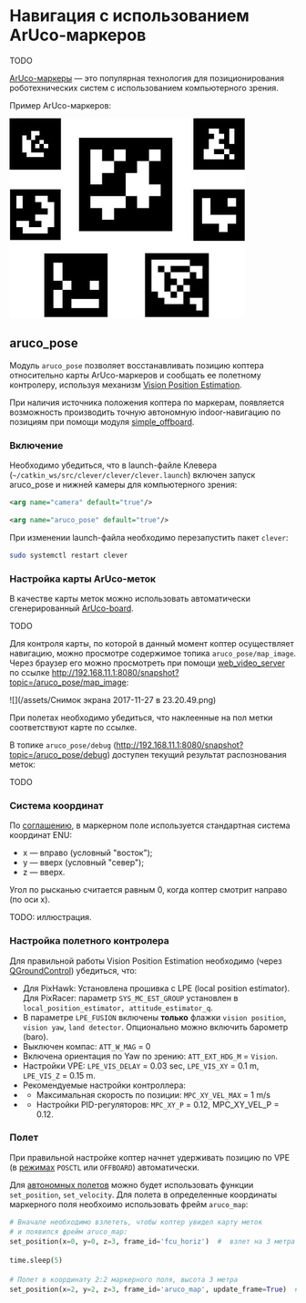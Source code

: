 Навигация с использованием ArUco-маркеров
===

TODO

[ArUco-маркеры](https://docs.opencv.org/3.2.0/d5/dae/tutorial_aruco_detection.html) — это популярная технология для позиционирования 
роботехнических систем с использованием компьютерного зрения.

Пример ArUco-маркеров:

![](/assets/markers.jpg)

aruco_pose
---

Модуль `aruco_pose` позволяет восстанавливать позицию коптера относительно карты ArUco-маркеров и сообщать ее полетному контролеру, используя механизм [Vision Position Estimation](https://dev.px4.io/en/ros/external_position_estimation.html).

При наличия источника положения коптера по маркерам, появляется возможность производить точную автономную indoor-навигацию по позициям при помощи модуля [simple_offboard](/docs/simple_offboard.md).

### Включение

Необходимо убедиться, что в launch-файле Клевера (`~/catkin_ws/src/clever/clever/clever.launch`) включен запуск aruco_pose и нижней камеры для компьютерного зрения:

```xml
<arg name="camera" default="true"/>
```

```xml
<arg name="aruco_pose" default="true"/>
```

При изменении launch-файла необходимо перезапустить пакет `clever`:

```bash
sudo systemctl restart clever
```

### Настройка карты ArUco-меток

В качестве карты меток можно использовать автоматически сгенерированный [ArUco-board](https://docs.opencv.org/trunk/db/da9/tutorial_aruco_board_detection.html).

TODO

Для контроля карты, по которой в данный момент коптер осуществляет навигацию, можно просмотре содержимое топика `aruco_pose/map_image`. Через браузер его можно просмотреть при помощи [web_video_server](/docs/web_video_server.md) по ссылке http://192.168.11.1:8080/snapshot?topic=/aruco_pose/map_image:

![](/assets/Снимок экрана 2017-11-27 в 23.20.49.png)

При полетах необходимо убедиться, что наклеенные на пол метки соответствуют карте по ссылке.

В топике `aruco_pose/debug` (http://192.168.11.1:8080/snapshot?topic=/aruco_pose/debug) доступен текущий результат распознования меток:

TODO

### Система координат

По [соглашению](http://www.ros.org/reps/rep-0103.html), в маркерном поле используется стандартная система координат ENU:

* x — вправо (условный "восток");
* y — вверх (условный "север");
* z — вверх.

Угол по рысканью считается равным 0, когда коптер смотрит направо (по оси x).

TODO: иллюстрация.

### Настройка полетного контролера

Для правильной работы Vision Position Estimation необходимо (через [QGroundControl](/docs/gcs_bridge.md)) убедиться, что:

* Для PixHawk: Установлена прошивка с LPE (local position estimator). Для PixRacer: параметр `SYS_MC_EST_GROUP` установлен в `local_position_estimator, attitude_estimator_q`.
* В параметре `LPE_FUSION` включены **только** флажки `vision position`, `vision yaw`, `land detector`. Опционально можно включить барометр (baro). 
* Выключен компас: `ATT_W_MAG` = 0
* Включена ориентация по Yaw по зрению: `ATT_EXT_HDG_M` = `Vision`.
* Настройки VPE: `LPE_VIS_DELAY` = 0.03 sec, `LPE_VIS_XY` = 0.1 m, `LPE_VIS_Z` = 0.15 m.
* Рекомендуемые настройки контроллера: 
* * Максимальная скорость по позиции: ``MPC_XY_VEL_MAX`` = 1 m/s
* * Настройки PID-регуляторов: `MPC_XY_P` = 0.12, MPC_XY_VEL_P = 0.12.

### Полет

При правильной настройке коптер начнет удерживать позицию по VPE (в [режимах](/docs/modes.md) `POSCTL` или `OFFBOARD`) автоматически.

Для [автономных полетов](/docs/simple_offboard.md) можно будет использовать функции `set_position`, `set_velocity`. Для полета в определенные координаты маркерного поля необхоимо использовать фрейм `aruco_map`:

```python
# Вначале необходимо взлететь, чтобы коптер увидел карту меток
# и появился фрейм aruco_map:
set_position(x=0, y=0, z=3, frame_id='fcu_horiz')  #  взлет на 3 метра

time.sleep(5)

# Полет в координату 2:2 маркерного поля, высота 3 метра
set_position(x=2, y=2, z=3, frame_id='aruco_map', update_frame=True)  #  полет в координату 2:2, высота 3 метра
```